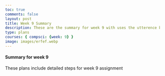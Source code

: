 ```yaml
---
toc: true
comments: false
layout: post
title: Week 9 Summary
description: These are the summary for week 9 with uses the utterence bot
type: plans
courses: { compsci: {week: 9} }
image: images/erfef.webp
---
```



#### Summary for week 9
These plans include detailed steps for week 9 assignment

<script src="https://utteranc.es/client.js"
    repo="srivaidyas/student2.0"
    issue-term="pathname"
    label="comments"
    theme="github-light"
    crossorigin="anonymous"
    async>
</script>


